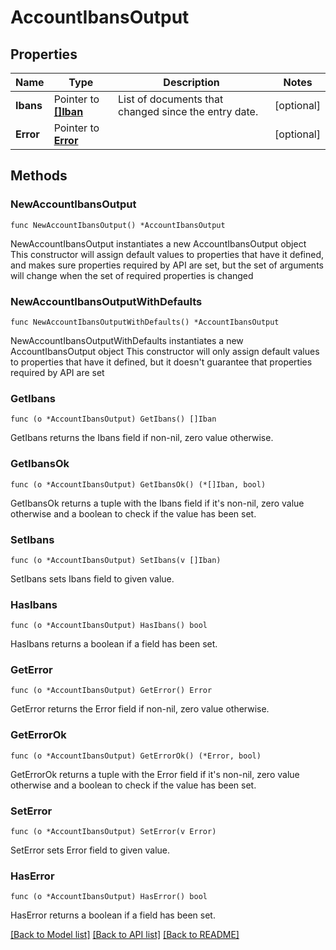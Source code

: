 # AccountIbansOutput

## Properties

Name | Type | Description | Notes
------------ | ------------- | ------------- | -------------
**Ibans** | Pointer to [**[]Iban**](Iban.md) | List of documents that changed since the entry date. | [optional] 
**Error** | Pointer to [**Error**](Error.md) |  | [optional] 

## Methods

### NewAccountIbansOutput

`func NewAccountIbansOutput() *AccountIbansOutput`

NewAccountIbansOutput instantiates a new AccountIbansOutput object
This constructor will assign default values to properties that have it defined,
and makes sure properties required by API are set, but the set of arguments
will change when the set of required properties is changed

### NewAccountIbansOutputWithDefaults

`func NewAccountIbansOutputWithDefaults() *AccountIbansOutput`

NewAccountIbansOutputWithDefaults instantiates a new AccountIbansOutput object
This constructor will only assign default values to properties that have it defined,
but it doesn't guarantee that properties required by API are set

### GetIbans

`func (o *AccountIbansOutput) GetIbans() []Iban`

GetIbans returns the Ibans field if non-nil, zero value otherwise.

### GetIbansOk

`func (o *AccountIbansOutput) GetIbansOk() (*[]Iban, bool)`

GetIbansOk returns a tuple with the Ibans field if it's non-nil, zero value otherwise
and a boolean to check if the value has been set.

### SetIbans

`func (o *AccountIbansOutput) SetIbans(v []Iban)`

SetIbans sets Ibans field to given value.

### HasIbans

`func (o *AccountIbansOutput) HasIbans() bool`

HasIbans returns a boolean if a field has been set.

### GetError

`func (o *AccountIbansOutput) GetError() Error`

GetError returns the Error field if non-nil, zero value otherwise.

### GetErrorOk

`func (o *AccountIbansOutput) GetErrorOk() (*Error, bool)`

GetErrorOk returns a tuple with the Error field if it's non-nil, zero value otherwise
and a boolean to check if the value has been set.

### SetError

`func (o *AccountIbansOutput) SetError(v Error)`

SetError sets Error field to given value.

### HasError

`func (o *AccountIbansOutput) HasError() bool`

HasError returns a boolean if a field has been set.


[[Back to Model list]](../README.md#documentation-for-models) [[Back to API list]](../README.md#documentation-for-api-endpoints) [[Back to README]](../README.md)


